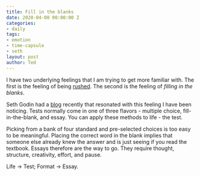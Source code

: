 ```yaml
---
title: Fill in the blanks
date: 2020-04-08 00:00:00 Z
categories:
- daily
tags:
- emotion
- time-capsule
- seth
layout: post
author: Ted
---
```


I have two underlying feelings that I am trying to get more familiar with. The first is the feeling of being [rushed](https://tedslocum.com/daily/2020/04/03/Rushed). The second is the feeling of _filling in the blanks_.

Seth Godin had a [blog](https://seths.blog/2020/03/fill-in-the-blanks-2/) recently that resonated with this feeling I have been noticing. Tests normally come in one of three flavors - multiple choice, fill-in-the-blank, and essay. You can apply these methods to life - the test.

Picking from a bank of four standard and pre-selected choices is too easy to be meaningful. Placing the correct word in the blank implies that someone else already knew the answer and is just seeing if you read the textbook. Essays therefore are the way to go. They require thought, structure, creativity, effort, and pause.

Life -> Test; Format -> Essay.
